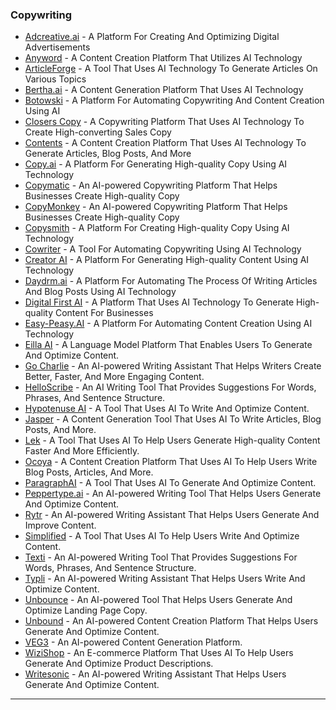 ### Copywriting

* [Adcreative.ai](https://free-trial.adcreative.ai/yu6pljyh4s0k) - A Platform For Creating And Optimizing Digital Advertisements
* [Anyword](https://anyword.com/) - A Content Creation Platform That Utilizes AI Technology
* [ArticleForge](https://www.articleforge.com/) - A Tool That Uses AI Technology To Generate Articles On Various Topics
* [Bertha.ai](https://bertha.ai/) - A Content Generation Platform That Uses AI Technology
* [Botowski](https://www.botowski.com/) - A Platform For Automating Copywriting And Content Creation Using AI
* [Closers Copy](https://www.closerscopy.com/) - A Copywriting Platform That Uses AI Technology To Create High-converting Sales Copy
* [Contents](https://contents.com/) - A Content Creation Platform That Uses AI Technology To Generate Articles, Blog Posts, And More
* [Copy.ai](https://www.copy.ai) - A Platform For Generating High-quality Copy Using AI Technology
* [Copymatic](https://copymatic.ai) - An AI-powered Copywriting Platform That Helps Businesses Create High-quality Copy
* [CopyMonkey](https://copymonkey.ai) - An AI-powered Copywriting Platform That Helps Businesses Create High-quality Copy
* [Copysmith](https://copysmith.ai/) - A Platform For Creating High-quality Copy Using AI Technology
* [Cowriter](https://cowriter.org/) - A Tool For Automating Copywriting Using AI Technology
* [Creator AI](https://www.creaitor.ai/) - A Platform For Generating High-quality Content Using AI Technology
* [Daydrm.ai](https://texti.app/) - A Platform For Automating The Process Of Writing Articles And Blog Posts Using AI Technology
* [Digital First AI](https://digitalfirst.ai/) - A Platform That Uses AI Technology To Generate High-quality Content For Businesses
* [Easy-Peasy.AI](https://easy-peasy.ai) - A Platform For Automating Content Creation Using AI Technology
* [Eilla AI](https://eilla.ai/) - A Language Model Platform That Enables Users To Generate And Optimize Content.
* [Go Charlie](https://gocharlie.ai/) - An AI-powered Writing Assistant That Helps Writers Create Better, Faster, And More Engaging Content.
* [HelloScribe](https://helloscribe.ai/) - An AI Writing Tool That Provides Suggestions For Words, Phrases, And Sentence Structure.
* [Hypotenuse AI](https://hypotenuse.ai\&ref=futurepedia) - A Tool That Uses AI To Write And Optimize Content.
* [Jasper](https://jasper.ai/) - A Content Generation Tool That Uses AI To Write Articles, Blog Posts, And More.
* [Lek](https://lek.ai/) - A Tool That Uses AI To Help Users Generate High-quality Content Faster And More Efficiently.
* [Ocoya](https://www.ocoya.net/) - A Content Creation Platform That Uses AI To Help Users Write Blog Posts, Articles, And More.
* [ParagraphAI](https://paragraphai.com/) - A Tool That Uses AI To Generate And Optimize Content.
* [Peppertype.ai](https://www.peppertype.ai/) - An AI-powered Writing Tool That Helps Users Generate And Optimize Content.
* [Rytr](https://rytr.me) - An AI-powered Writing Assistant That Helps Users Generate And Improve Content.
* [Simplified](https://simplified.com/ai-writer/) - A Tool That Uses AI To Help Users Write And Optimize Content.
* [Texti](https://texti.app/) - An AI-powered Writing Tool That Provides Suggestions For Words, Phrases, And Sentence Structure.
* [Typli](https://typli.ai/) - An AI-powered Writing Assistant That Helps Users Write And Optimize Content.
* [Unbounce](https://unbounce.com/product/smart-copy/) - An AI-powered Tool That Helps Users Generate And Optimize Landing Page Copy.
* [Unbound](https://www.unboundcontent.ai/) - An AI-powered Content Creation Platform That Helps Users Generate And Optimize Content.
* [VEG3](https://veg3.ai/) - An AI-powered Content Generation Platform.
* [WiziShop](https://wizishop.com/ai/) - An E-commerce Platform That Uses AI To Help Users Generate And Optimize Product Descriptions.
* [Writesonic](https://writesonic.com) - An AI-powered Writing Assistant That Helps Users Generate And Optimize Content.

***